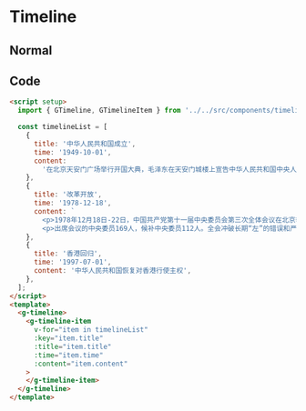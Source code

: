 # Timeline

## Normal

<script setup>
import { GTimeline, GTimelineItem } from '../../src/components/timeline';

const timelineList = [{
  title: '中华人民共和国成立',
  time: '1949-10-01',
  content: '在北京天安门广场举行开国大典，毛泽东在天安门城楼上宣告中华人民共和国中央人民政府成立，中华人民共和国正式成立，以后每年的10月1日就成为了中华人民共和国的国庆节。'
}, {
  title: '改革开放',
  time: '1978-12-18',
  content: `
  <p>1978年12月18日-22日，中国共产党第十一届中央委员会第三次全体会议在北京举行。</p>
  <p>出席会议的中央委员169人，候补中央委员112人。全会冲破长期“左”的错误和严重束缚，彻底否定“两个凡是”的错误方针，高度评价关于真理标准问题的讨论，重新确立了党的实事求是的思想路线。全会停止使用“以阶级斗争为纲”的口号，决定将全党的工作重点和全国人民的注意力转移到社会主义现代化建设上，提出了改革开放的任务。全会指出，实现四个现代化是一场广泛、深刻的革命，要采取一系列新的重大的经济措施，对经济管理体制和经营管理方法进行认真改革，在自力更生的基础上积极发展同世界各国平等互利的经济合作。全会强调要充分发扬民主，健全全党的民主集中制，健全党规党法，正确对待毛泽东的历史地位和毛泽东思想的科学体系。全会增选了中央领导机构成员，邓小平实际上成为党的中央领导集体的核心。</p>`
},{
  title: '香港回归',
  time: '1997-07-01',
  content: '中华人民共和国恢复对香港行使主权'
}]
</script>

<g-timeline>
  <g-timeline-item
    v-for="item in timelineList"
    :key="item.title"
    :title="item.title"
    :time="item.time"
    :content="item.content">
  </g-timeline-item>
</g-timeline>

## Code

```html
<script setup>
  import { GTimeline, GTimelineItem } from '../../src/components/timeline';

  const timelineList = [
    {
      title: '中华人民共和国成立',
      time: '1949-10-01',
      content:
        '在北京天安门广场举行开国大典，毛泽东在天安门城楼上宣告中华人民共和国中央人民政府成立，中华人民共和国正式成立，以后每年的10月1日就成为了中华人民共和国的国庆节。',
    },
    {
      title: '改革开放',
      time: '1978-12-18',
      content: `
        <p>1978年12月18日-22日，中国共产党第十一届中央委员会第三次全体会议在北京举行。</p>
        <p>出席会议的中央委员169人，候补中央委员112人。全会冲破长期“左”的错误和严重束缚，彻底否定“两个凡是”的错误方针，高度评价关于真理标准问题的讨论，重新确立了党的实事求是的思想路线。全会停止使用“以阶级斗争为纲”的口号，决定将全党的工作重点和全国人民的注意力转移到社会主义现代化建设上，提出了改革开放的任务。全会指出，实现四个现代化是一场广泛、深刻的革命，要采取一系列新的重大的经济措施，对经济管理体制和经营管理方法进行认真改革，在自力更生的基础上积极发展同世界各国平等互利的经济合作。全会强调要充分发扬民主，健全全党的民主集中制，健全党规党法，正确对待毛泽东的历史地位和毛泽东思想的科学体系。全会增选了中央领导机构成员，邓小平实际上成为党的中央领导集体的核心。</p>`,
    },
    {
      title: '香港回归',
      time: '1997-07-01',
      content: '中华人民共和国恢复对香港行使主权',
    },
  ];
</script>
<template>
  <g-timeline>
    <g-timeline-item
      v-for="item in timelineList"
      :key="item.title"
      :title="item.title"
      :time="item.time"
      :content="item.content"
    >
    </g-timeline-item>
  </g-timeline>
</template>
```
